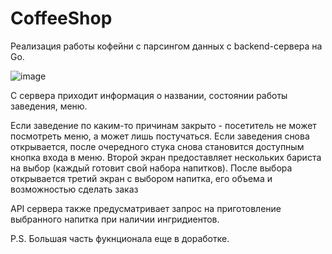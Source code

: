 # CoffeeShop
Реализация работы кофейни с парсингом данных с backend-сервера на Go.


![image](https://user-images.githubusercontent.com/75722306/184017177-2aa2c3af-a24d-448a-ba68-d3110e9b0f35.png)

С сервера приходит информация о названии, состоянии работы заведения, меню.

Если заведение по каким-то причинам закрыто - посетитель не может посмотреть меню, а может лишь постучаться. Если заведения снова открывается, после очередного стука снова становится доступным кнопка входа в меню.
Второй экран предоставляет нескольких бариста на выбор (каждый готовит свой набора напитков). После выбора открывается третий экран с выбором напитка, его объема и возможностью сделать заказ

API сервера также предусматривает запрос на приготовление выбранного напитка при наличии ингридиентов.

P.S. Большая часть фукнционала еще в доработке.
